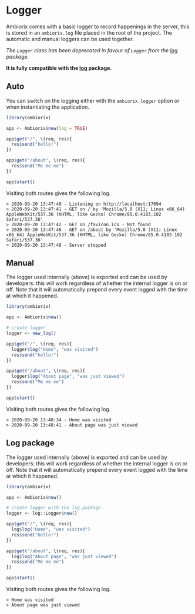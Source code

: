 # Logger

Ambiorix comes with a basic logger to record happenings in the server, this is stored in an `ambiorix.log` file placed in the root of the project. The automatic and manual loggers can be used together.

_The `Logger` class has been deprecated in favour of `Logger` from the [log](https://log.opifex.org) package._

__It is fully compatible with the [log](https://log.opifex.org/) package.__

<!-- panels:start -->
<!-- div:title-panel -->
## Auto
<!-- div:left-panel -->

You can switch on the logging either with the `ambiorix.logger` option or when instantiating the application.

```r
library(ambiorix)

app <- Ambiorix$new(log = TRUE)

app$get("/", \(req, res){
  res$send("hello!")
})

app$get("/about", \(req, res){
  res$send("Me me me")
})

app$start()
```

<!-- div:right-panel -->

Visiting both routes gives the following log.

```
> 2020-09-20 13:47:40 - Listening on http://localhost:17094
> 2020-09-20 13:47:41 - GET on / by 'Mozilla/5.0 (X11; Linux x86_64) AppleWebKit/537.36 (KHTML, like Gecko) Chrome/85.0.4183.102 Safari/537.36'
> 2020-09-20 13:47:42 - GET on /favicon.ico - Not found
> 2020-09-20 13:47:46 - GET on /about by 'Mozilla/5.0 (X11; Linux x86_64) AppleWebKit/537.36 (KHTML, like Gecko) Chrome/85.0.4183.102 Safari/537.36'
> 2020-09-20 13:47:48 - Server stopped
```

<!-- panels:end -->


<!-- panels:start -->
<!-- div:title-panel -->
## Manual
<!-- div:left-panel -->
The logger used internally (above) is exported and can be used by developers: this will work regardless of whether the internal logger is on or off. Note that it will automatically prepend every event logged with the time at which it happened.

```r
library(ambiorix)

app <- Ambiorix$new()

# create logger
logger <- new_log()

app$get("/", \(req, res){
  logger$log("Home", "was visited")
  res$send("hello!")
})

app$get("/about", \(req, res){
  logger$log("About page", "was just viewed")
  res$send("Me me me")
})

app$start()
```
<!-- div:right-panel -->
Visiting both routes gives the following log.

```
> 2020-09-20 13:48:34 - Home was visited
> 2020-09-20 13:48:41 - About page was just viewed
```
<!-- panels:end -->

<!-- panels:start -->
<!-- div:title-panel -->
## Log package
<!-- div:left-panel -->
The logger used internally (above) is exported and can be used by developers: this will work regardless of whether the internal logger is on or off. Note that it will automatically prepend every event logged with the time at which it happened.

```r
library(ambiorix)

app <- Ambiorix$new()

# create logger with the log package
logger <- log::Logger$new()

app$get("/", \(req, res){
  log$log("Home", "was visited")
  res$send("hello!")
})

app$get("/about", \(req, res){
  log$log("About page", "was just viewed")
  res$send("Me me me")
})

app$start()
```
<!-- div:right-panel -->
Visiting both routes gives the following log.

```
> Home was visited
> About page was just viewed
```
<!-- panels:end -->

